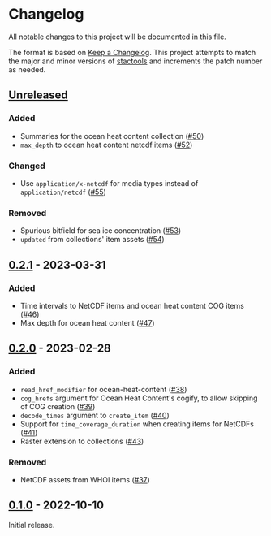 # Changelog

All notable changes to this project will be documented in this file.

The format is based on [Keep a Changelog](https://keepachangelog.com/en/1.0.0/).
This project attempts to match the major and minor versions of
[stactools](https://github.com/stac-utils/stactools) and increments the patch
number as needed.

## [Unreleased]

### Added

- Summaries for the ocean heat content collection ([#50](https://github.com/stactools-packages/noaa-cdr/pull/50))
- `max_depth` to ocean heat content netcdf items ([#52](https://github.com/stactools-packages/noaa-cdr/pull/52))

### Changed

- Use `application/x-netcdf` for media types instead of `application/netcdf` ([#55](https://github.com/stactools-packages/noaa-cdr/pull/55))

### Removed

- Spurious bitfield for sea ice concentration ([#53](https://github.com/stactools-packages/noaa-cdr/pull/53))
- `updated` from collections' item assets ([#54](https://github.com/stactools-packages/noaa-cdr/pull/54))

## [0.2.1] - 2023-03-31

### Added

- Time intervals to NetCDF items and ocean heat content COG items ([#46](https://github.com/stactools-packages/noaa-cdr/pull/46))
- Max depth for ocean heat content ([#47](https://github.com/stactools-packages/noaa-cdr/pull/47))

## [0.2.0] - 2023-02-28

### Added

- `read_href_modifier` for ocean-heat-content ([#38](https://github.com/stactools-packages/noaa-cdr/pull/38))
- `cog_hrefs` argument for Ocean Heat Content's cogify, to allow skipping of COG
  creation ([#39](https://github.com/stactools-packages/noaa-cdr/pull/39))
- `decode_times` argument to `create_item` ([#40](https://github.com/stactools-packages/noaa-cdr/pull/40))
- Support for `time_coverage_duration` when creating items for NetCDFs ([#41](https://github.com/stactools-packages/noaa-cdr/pull/41))
- Raster extension to collections ([#43](https://github.com/stactools-packages/noaa-cdr/pull/43))

### Removed

- NetCDF assets from WHOI items ([#37](https://github.com/stactools-packages/noaa-cdr/pull/37))

## [0.1.0] - 2022-10-10

Initial release.

[Unreleased]: <https://github.com/stactools-packages/noaa-cdr/compare/v0.2.1..main>
[0.2.1]: <https://github.com/stactools-packages/noaa-cdr/compare/v0.2.0...v0.2.1>
[0.2.0]: <https://github.com/stactools-packages/noaa-cdr/compare/v0.1.0...v0.2.0>
[0.1.0]: <https://github.com/stactools-packages/noaa-cdr/releases/tag/v0.1.0>

<!-- markdownlint-disable-file MD024 -->
